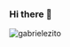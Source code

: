 ### Hi there 👋
<img src="https://komarev.com/ghpvc/?username=exalfabu&label=Profile%20views&color=0e75b6&style=flat" alt="gabrielezito" />
<!--
**GabrieleZito/GabrieleZito** is a ✨ _special_ ✨ repository because its `README.md` (this file) appears on your GitHub profile.

Here are some ideas to get you started:

- 🔭 I’m currently working on ...
- 🌱 I’m currently learning ...
- 👯 I’m looking to collaborate on ...
- 🤔 I’m looking for help with ...
- 💬 Ask me about ...
- 📫 How to reach me: ...
- 😄 Pronouns: ...
- ⚡ Fun fact: ...
-->
